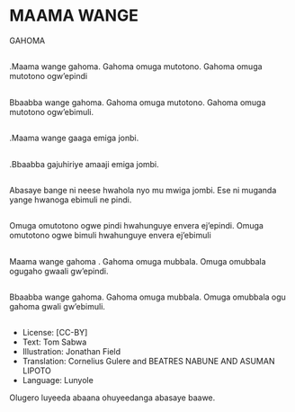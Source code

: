 # MAAMA WANGE
GAHOMA

##
.Maama wange
gahoma.
Gahoma omuga
mutotono.
Gahoma omuga
mutotono ogw’epindi


##
Bbaabba wange
gahoma.
Gahoma omuga
mutotono.
Gahoma omuga
mutotono ogw’ebimuli.


##
.Maama wange gaaga
emiga jonbi.


##
.Bbaabba gajuhiriye
amaaji emiga jombi.


##
Abasaye bange ni
neese hwahola nyo mu
mwiga jombi.
Ese ni muganda yange
hwanoga ebimuli ne
pindi.


##
Omuga omutotono
ogwe pindi
hwahunguye envera
ej’epindi.
Omuga omutotono
ogwe bimuli
hwahunguye envera
ej’ebimuli


##
Maama wange gahoma
.
Gahoma omuga
mubbala.
Omuga omubbala
ogugaho gwaali
gw’epindi.


##
Bbaabba wange
gahoma.
Gahoma omuga
mubbala.
Omuga omubbala ogu
gahoma gwali
gw’ebimuli.


##
* License: [CC-BY]
* Text: Tom Sabwa
* Illustration: Jonathan Field
* Translation: Cornelius Gulere and BEATRES NABUNE
AND ASUMAN LIPOTO
* Language: Lunyole

Olugero luyeeda abaana
ohuyeedanga abasaye baawe.
